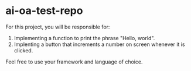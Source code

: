 # ai-oa-test-repo
For this project, you will be responsible for:

1. Implementing a function to print the phrase "Hello, world".
2. Implenting a button that increments a number on screen whenever it is clicked.

Feel free to use your framework and language of choice.
